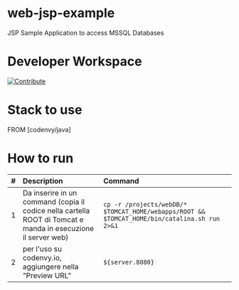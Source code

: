 # web-jsp-example

JSP Sample Application to access MSSQL Databases

# Developer Workspace
[![Contribute](http://beta.codenvy.com/factory/resources/codenvy-contribute.svg)](http://beta.codenvy.com/f?id=r8et9w6vohmqvro8)

# Stack to use

FROM [codenvy/java]

# How to run

| #       | Description           | Command  |
| :------------- |:-------------| :-----|
| 1      | Da inserire in un command (copia il codice nella cartella ROOT di Tomcat e manda in esecuzione il server web) | `cp -r /projects/webDB/* $TOMCAT_HOME/webapps/ROOT && $TOMCAT_HOME/bin/catalina.sh run 2>&1` |
| 2      | per l'uso su codenvy.io, aggiungere nella "Preview URL" | `${server.8080}` |
